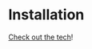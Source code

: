 <!--- Code generated by Project Forge, see https://projectforge.dev for details. -->
# Installation

[Check out the tech](technology)!
